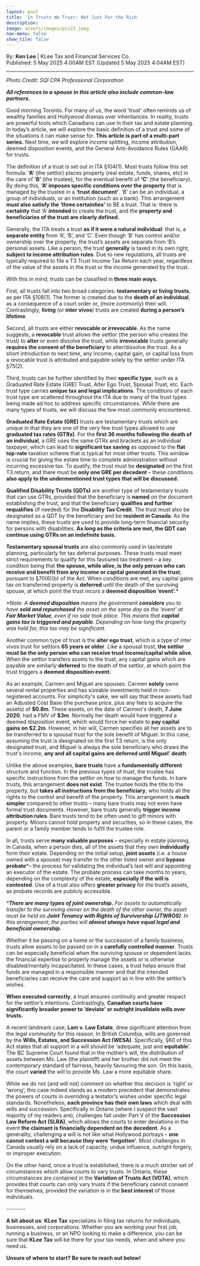 ```yaml
---
layout: post
title: 'In Trusts We Trust: Not Just For the Rich'
description: 
image: assets/images/pic23.jpeg
nav-menu: false
show_tile: false
---
```


<style>
  p {
    margin-bottom: 15px; /* Reduce space below paragraphs */
  }

  hr.major {
    margin: 10px 0; /* Equal space above and below the <hr> */
  }
</style>

<!-- Credits -->
<div class="row">
	<div class="12u">
		<p>By: <b>Ken Lee</b> | KLee Tax and Financial Services Co.<br> Published: 5 May 2025 4:00AM EST (Updated 5 May 2025 4:04AM EST)</p>
	</div>
</div>

<hr class="major"/>

<!-- Content -->

<section>
  <div class="row">
	  <div class="12u">
		<p><i>Photo Credit: SQI CPA Professional Corporation</i></p>
    <p><b><i>All references to a spouse in this article also include common-law partners.</i></b></p>
    <p>Good morning Toronto. For many of us, the word 'trust' often reminds us of wealthy families and Hollywood dramas over inheritances. In reality, trusts are powerful tools which Canadians can use in their tax and estate planning. In today’s article, we will explore the basic definition of a trust and some of the situations it can make sense for. <b>This article is part of a multi-part series.</b> Next time, we will explore income splitting, income attribution, deemed disposition events, and the General Anti-Avoidance Rules (GAAR) for trusts.</p>
    <p>The definition of a trust is set out in ITA §104(1). Most trusts follow this set formula: <b>‘A’</b> (the settlor) places property (real estate, funds, shares, etc) in the care of <b>‘B’</b> (the trustee), for the eventual benefit of <b>‘C’</b> (the beneficiary). By doing this, <b>‘A’ imposes specific conditions over the property</b> that is managed by the trustee in a <b>‘trust document’</b>. ‘B’ can be an individual, a group of individuals, or an institution (such as a bank). This arrangement <b>must also satisfy the ‘three certainties’</b> to BE a trust. That is: there is <b>certainty</b> that ‘A’ <b>intended</b> to create the trust, and the <b>property and beneficiaries of the trust are clearly defined.</b></p>
    <p>Generally, the ITA treats a trust <b>as if it were a natural individual</b>: that is, a <b>separate entity</b> from ‘A’, ‘B’, and ‘C’. Even though ‘B’ has control and/or ownership over the property, the trust’s assets are separate from ‘B’s personal assets. Like a person, the trust <b>generally</b> is taxed in its own right, <b>subject to income attribution rules</b>. Due to new regulations, all trusts are typically required to file a T3 Trust Income Tax Return each year, regardless of the value of the assets in the trust or the income generated by the trust. </p>
    <p>With this in mind, trusts can be classified in <b>three main ways.</b></p>
    <p>First, all trusts fall into two broad categories: <b>testamentary or living trusts</b>, as per ITA §108(1). The former is created due to the <b>death of an individual</b>, as a consequence of a court order or, (more commonly) their will. Contrastingly, <b>living</b> (or <b>inter vivos</b>) trusts are created <b>during a person’s lifetime</b>.</p>
    <p>Second, all trusts are either <b>revocable or irrevocable</b>. As the name suggests, a <b>revocable</b> trust allows the settlor (the person who creates the trust) to <b>alter</b> or even dissolve the trust, while <b>irrevocable</b> trusts generally <b>requires the consent of the beneficiary</b> to alter/dissolve the trust. As a short introduction to next time, any income, capital gain, or capital loss from a revocable trust is attributed and payable solely by the settlor under ITA §75(2).</p>
    <p>Third, trusts can be further identified by their <b>specific type</b>, such as a Graduated Rate Estate (GRE) Trust, Alter Ego Trust, Spousal Trust, etc. Each trust type carries <b>unique tax and legal implications</b>. The conditions of each trust type are scattered throughout the ITA due to many of the trust types being made ad hoc to address specific circumstances. While there are many types of trusts, we will discuss the few most commonly encountered.</p>
    <p><b>Graduated Rate Estate (GRE)</b> trusts are testamentary trusts which are unique in that they are one of the very few trust types allowed to use <b>graduated tax rates (GTRs)</b>. For the <b>first 36 months following the death of an individual</b>, a GRE uses the same GTRs and brackets as an individual taxpayer, which can lead to <b>significant tax saving</b> as opposed to the <b>flat top-rate</b> taxation scheme that is typical for most other trusts. This window is crucial for giving the estate time to complete administration without incurring excessive tax. To qualify, the trust must be <b>designated</b> on the first T3 return, and there must be <b>only one GRE per decedent</b> – these conditions <b>also apply to the undermentioned trust types that will be discussed.</b></p>
    <p><b>Qualified Disability Trusts (QDTs)</b> are another type of testamentary trusts that can use GTRs, provided that the beneficiary is <b>named</b> on the document establishing the trust, and that the beneficiary <b>qualifies and further requalifies</b> (if needed) for the <b>Disability Tax Credit</b>. The trust must also be designated as a QDT by the beneficiary and be <b>resident in Canada</b>. As the name implies, these trusts are used to provide long-term financial security for persons with disabilities. <b>As long as the criteria are met, the QDT can continue using GTRs on an indefinite basis.</b></p>
    <p><b>Testamentary spousal trusts</b> are also commonly used in tax/estate planning, particularly for tax deferral purposes. These trusts must meet strict requirements to qualify for this favoured tax treatment – a key condition being that <b>the spouse, while alive, is the only person who can receive and benefit from any income or capital generated in the trust</b>, pursuant to §70(6)(b) of the Act. When conditions are met, any capital gains tax on transferred property is <b>deferred</b> until the death of the surviving spouse, at which point the trust incurs a <b>deemed disposition ‘event’.</b>*</p>
    <p><i>*Note: A <b>deemed disposition</b> means the government <b>considers</b> you to have <b>sold and repurchased</b> the asset on the same day as the ‘event’ at <b>Fair Market Value</b>, even if no sale took place. This means that <b>capital gains tax is triggered and payable</b>. Depending on how long the property was held for, this tax may be significant.</i></p>
    <p>Another common type of trust is the <b>alter ego trust</b>, which is a type of inter vivos trust for settlors <b>65 years or older</b>. Like a spousal trust, <b>the settlor must be the only person who can receive trust income/capital while alive.</b> When the settlor transfers assets to the trust, any capital gains which are payable are similarly <b>deferred</b> to the death of the settlor, at which point the trust triggers a <b>deemed disposition event.</b></p>
    <p>As an example, Carmen and Miguel are spouses. Carmen <b>solely</b> owns several rental properties and has sizeable investments held in non-registered accounts. For simplicity's sake, we will say that these assets had an Adjusted Cost Base (the purchase price, plus any fees to acquire the assets) of <b>$0.8m</b>. These assets, on the date of Carmen's death, <b>7 June 2020</b>, had a FMV of <b>$3m</b>. Normally her death would have triggered a deemed disposition event, which would force her estate to <b>pay capital gains on $2.2m</b>. However, in her will, Carmen specifies all her assets are to be transferred to a spousal trust for the sole benefit of Miguel. In this case, assuming the trust is designated on the first T3 return, is the only designated trust, and Miguel is always the sole beneficiary who draws the trust's income, <b>any and all capital gains are deferred until Miguel' death</b>.</p>
    <p>Unlike the above examples, <b>bare trusts</b> have a <b>fundamentally different</b> structure and function. In the previous types of trust, the trustee has specific instructions from the settlor on how to manage the funds. In bare trusts, this arrangement <b>does not exist</b>. The trustee holds the title to the property, but <b>takes all instructions from the beneficiary</b>, who holds all the rights to the control and benefit of the property. This arrangement is <b>much simpler</b> compared to other trusts – many bare trusts may not even have formal trust documents. However, bare trusts generally <b>trigger income attribution rules. </b>Bare trusts tend to be often used to gift minors with property. Minors cannot hold property and securities, so in these cases, the parent or a family member tends to fufill the trustee role.</p>
    <p>In all, trusts serve <b>many valuable purposes</b> – especially in estate planning. In Canada, when a person dies, all of the assets that they own <b>individually</b> form their estate. Depending on the initial setup, <b>joint assets</b> (i.e. a house owned with a spouse) may transfer to the other listed owner and <b>bypass probate</b>*– the process for validating the individual’s last will and appointing an executor of the estate. The probate process can take months to years, depending on the complexity of the estate, <b>especially if the will is contested</b>. Use of a trust also offers <b>greater privacy</b> for the trust’s assets, as probate records are publicly accessible.</p>
    <p><i>*<b>There are many types of joint ownership.</b> For assets to automatically transfer to the surviving owner on the death of the other owner, the asset must be held as <b>Joint Tenancy with Rights of Survivorship (JTWROS)</b>. In this arrangement, the parties will <b>almost always have equal legal and beneficial ownership.</b></i></p>
    <p>Whether it be passing on a home or the succession of a family business, trusts allow assets to be passed on in a <b>carefully controlled manner</b>. Trusts can be especially beneficial when the surviving spouse or dependent lacks the financial expertise to properly manage the assets or is otherwise disabled/mentally incapacitated. In these cases, a trust helps ensure that funds are managed in a responsible manner and that the intended beneficiaries can receive the care and support as in line with the settlor’s wishes.</p>
    <p><b>When executed correctly</b>, a trust ensures continuity and greater respect for the settlor’s intentions. Contrastingly, <b>Canadian courts have significantly broader power to ‘deviate’ or outright invalidate wills over trusts.</b></p>
    <p>A recent landmark case, <b>Lam v. Law Estate</b>, drew significant attention from the legal community for this reason. In British Columbia, wills are governed by the <b>Wills, Estates, and Succession Act (WESA)</b>. Specifically, §60 of this Act states that all support in a will should be ‘adequate, just and <b>equitable</b>’. The BC Supreme Court found that in the mother’s will, the distribution of assets between Ms. Law (the plaintiff) and her brother did not meet the contemporary standard of fairness, heavily favouring the son. On this basis, the court <b>varied</b> the will to provide Ms. Law a more equitable share.</p>
    <p>While we do not (and will not) comment on whether this decision is ‘right’ or ‘wrong’, this case indeed stands as a modern precedent that demonstrates the powers of courts in overriding a testator’s wishes under specific legal standards. Nonetheless, <b>each province has their own laws</b> which deal with wills and succession. Specifically in Ontario (where I suspect the vast majority of my readers are), challenges fall under Part V of the <b>Succession Law Reform Act (SLRA)</b>, which allows the courts to enter deviations in the event <b>the claimant is financially dependent on the decedent</b>. As a generality, challenging a will is not like what Hollywood portrays – <b>one cannot contest a will because they were ‘forgotten’</b>. Most challenges in Canada usually rely on a lack of capacity, undue influence, outright forgery, or improper execution.</p>
    <p>On the other hand, once a trust is established, there is a much stricter set of circumstances which allow courts to vary trusts. In Ontario, these circumstances are contained in the <b>Variation of Trusts Act (VOTA)</b>, which provides that courts can only vary trusts if the beneficiary cannot consent for themselves, provided the variation is in the <b>best interest</b> of those individuals.</p>
    <p>--------</p>
    <p><b>A bit about us</b>: <b>KLee Tax</b> specializes in filing tax returns for individuals, businesses, and corporations. Whether you are working your first job, running a business, or an NPO looking to make a difference, you can be sure that <b>KLee Tax</b> will be there for your tax needs, when and where you need us.</p>
    <p><b>Unsure of where to start? Be sure to reach out below!</b></p>